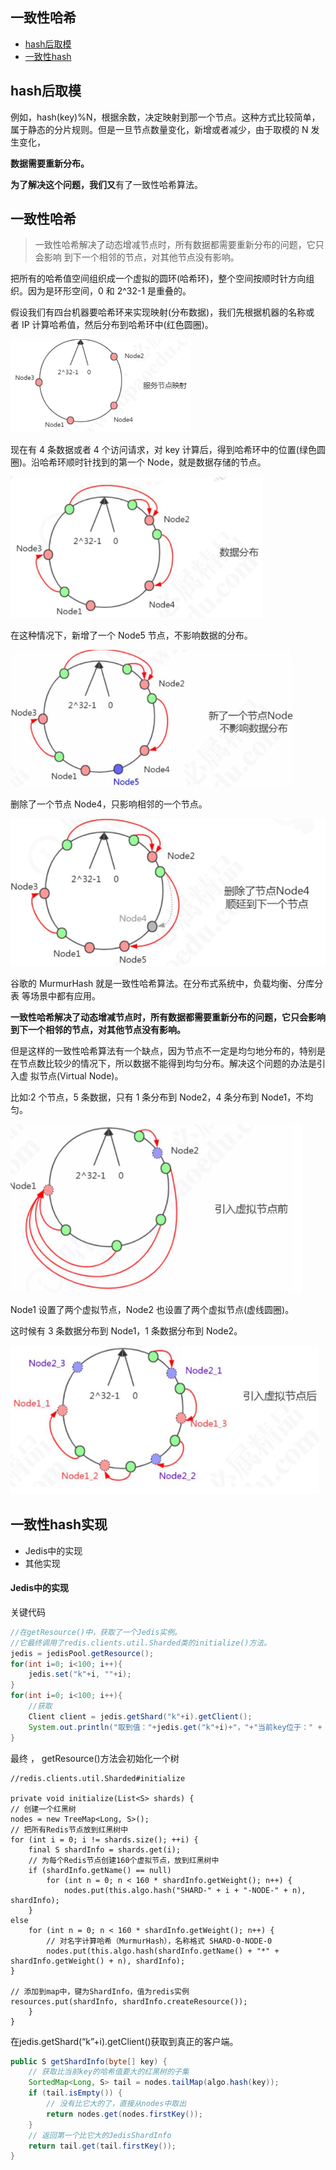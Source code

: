 ## 一致性哈希

- [hash后取模](#hash后取模)
- [一致性hash](#一致性哈希)

## hash后取模

例如，hash(key)%N，根据余数，决定映射到那一个节点。这种方式比较简单，属于静态的分片规则。但是一旦节点数量变化，新增或者减少，由于取模的 N 发生变化， 

**数据需要重新分布。** 

**为了解决这个问题，我们又**有了一致性哈希算法。

## 一致性哈希

> 一致性哈希解决了动态增减节点时，所有数据都需要重新分布的问题，它只会影响 到下一个相邻的节点，对其他节点没有影响。

把所有的哈希值空间组织成一个虚拟的圆环(哈希环)，整个空间按顺时针方向组 织。因为是环形空间，0 和 2^32-1 是重叠的。

假设我们有四台机器要哈希环来实现映射(分布数据)，我们先根据机器的名称或 者 IP 计算哈希值，然后分布到哈希环中(红色圆圈)。

<img src="../../../assets/image-20200322203528925.png" alt="image-20200322203528925" style="zoom: 50%;" />

现在有 4 条数据或者 4 个访问请求，对 key 计算后，得到哈希环中的位置(绿色圆圈)。沿哈希环顺时针找到的第一个 Node，就是数据存储的节点。

<img src="../../../assets/image-20200322203546174.png" alt="image-20200322203546174" style="zoom:67%;" />

在这种情况下，新增了一个 Node5 节点，不影响数据的分布。

<img src="../../../assets/image-20200322203611227.png" alt="image-20200322203611227" style="zoom:67%;" />

删除了一个节点 Node4，只影响相邻的一个节点。

<img src="../../../assets/image-20200322203622386.png" alt="image-20200322203622386" style="zoom:67%;" />

谷歌的 MurmurHash 就是一致性哈希算法。在分布式系统中，负载均衡、分库分表 等场景中都有应用。

**一致性哈希解决了动态增减节点时，所有数据都需要重新分布的问题，它只会影响 到下一个相邻的节点，对其他节点没有影响。**

但是这样的一致性哈希算法有一个缺点，因为节点不一定是均匀地分布的，特别是 在节点数比较少的情况下，所以数据不能得到均匀分布。解决这个问题的办法是引入虚 拟节点(Virtual Node)。

比如:2 个节点，5 条数据，只有 1 条分布到 Node2，4 条分布到 Node1，不均匀。

<img src="../../../assets/image-20200322203652964.png" alt="image-20200322203652964" style="zoom:67%;" />

Node1 设置了两个虚拟节点，Node2 也设置了两个虚拟节点(虚线圆圈)。

这时候有 3 条数据分布到 Node1，1 条数据分布到 Node2。

<img src="../../../assets/image-20200322203708152.png" alt="image-20200322203708152" style="zoom:67%;" />

## 一致性hash实现

- Jedis中的实现
- 其他实现

#### Jedis中的实现

关键代码

```java
//在getResource()中，获取了一个Jedis实例。
//它最终调用了redis.clients.util.Sharded类的initialize()方法。
jedis = jedisPool.getResource();
for(int i=0; i<100; i++){
    jedis.set("k"+i, ""+i);
}
for(int i=0; i<100; i++){
    //获取
    Client client = jedis.getShard("k"+i).getClient();
    System.out.println("取到值："+jedis.get("k"+i)+"，"+"当前key位于：" + client.getHost() + ":" + client.getPort());
}
```

最终 ， getResource()方法会初始化一个树 

```
//redis.clients.util.Sharded#initialize

private void initialize(List<S> shards) {
// 创建一个红黑树
nodes = new TreeMap<Long, S>();
// 把所有Redis节点放到红黑树中
for (int i = 0; i != shards.size(); ++i) {
	final S shardInfo = shards.get(i);
	// 为每个Redis节点创建160个虚拟节点，放到红黑树中
	if (shardInfo.getName() == null) 
		for (int n = 0; n < 160 * shardInfo.getWeight(); n++) {
			nodes.put(this.algo.hash("SHARD-" + i + "-NODE-" + n), shardInfo);
	}
else 
	for (int n = 0; n < 160 * shardInfo.getWeight(); n++) {
		// 对名字计算哈希（MurmurHash），名称格式 SHARD-0-NODE-0
		nodes.put(this.algo.hash(shardInfo.getName() + "*" + shardInfo.getWeight() + n), shardInfo);
}

// 添加到map中，键为ShardInfo，值为redis实例
resources.put(shardInfo, shardInfo.createResource());
	}
}
```

在jedis.getShard(“k”+i).getClient()获取到真正的客户端。

```java
public S getShardInfo(byte[] key) {
    // 获取比当前key的哈希值要大的红黑树的子集
    SortedMap<Long, S> tail = nodes.tailMap(algo.hash(key));
    if (tail.isEmpty()) {
        // 没有比它大的了，直接从nodes中取出
        return nodes.get(nodes.firstKey());
    }
    // 返回第一个比它大的JedisShardInfo
    return tail.get(tail.firstKey());
}
```

